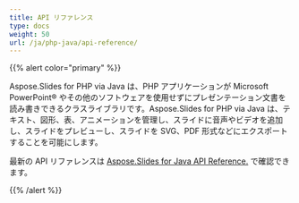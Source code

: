 ```yaml
---
title: API リファレンス
type: docs
weight: 50
url: /ja/php-java/api-reference/
---
```


{{% alert color="primary" %}} 

Aspose.Slides for PHP via Java は、PHP アプリケーションが Microsoft PowerPoint® やその他のソフトウェアを使用せずにプレゼンテーション文書を読み書きできるクラスライブラリです。Aspose.Slides for PHP via Java は、テキスト、図形、表、アニメーションを管理し、スライドに音声やビデオを追加し、スライドをプレビューし、スライドを SVG、PDF 形式などにエクスポートすることを可能にします。

最新の API リファレンスは [Aspose.Slides for Java API Reference.](https://reference.aspose.com/slides/php-java/) で確認できます。

{{% /alert %}}